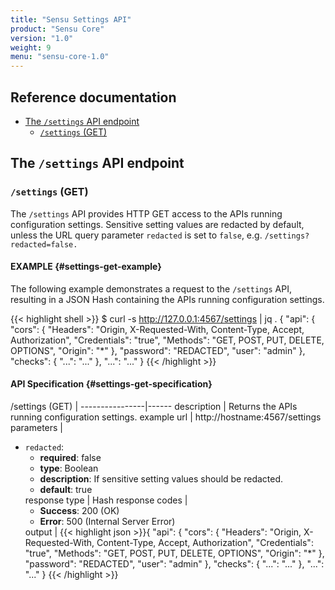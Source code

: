 ```yaml
---
title: "Sensu Settings API"
product: "Sensu Core"
version: "1.0"
weight: 9
menu: "sensu-core-1.0"
---
```


## Reference documentation

- [The `/settings` API endpoint](#the-settings-endpoint)
  - [`/settings` (GET)](#settings-get)

## The `/settings` API endpoint

### `/settings` (GET)

The `/settings` API provides HTTP GET access to the APIs running
configuration settings. Sensitive setting values are redacted by
default, unless the URL query parameter `redacted` is set to `false`,
e.g. `/settings?redacted=false.`

#### EXAMPLE {#settings-get-example}

The following example demonstrates a request to the `/settings` API, resulting in
a JSON Hash containing the APIs running configuration settings.

{{< highlight shell >}}
$ curl -s http://127.0.0.1:4567/settings | jq .
{
  "api": {
    "cors": {
      "Headers": "Origin, X-Requested-With, Content-Type, Accept, Authorization",
      "Credentials": "true",
      "Methods": "GET, POST, PUT, DELETE, OPTIONS",
      "Origin": "*"
    },
    "password": "REDACTED",
    "user": "admin"
  },
  "checks": {
    "...": "..."
  },
  "...": "..."
}
{{< /highlight >}}

#### API Specification {#settings-get-specification}

/settings (GET) | 
----------------|------
description     | Returns the APIs running configuration settings.
example url     | http://hostname:4567/settings
parameters      | <ul><li>`redacted`:<ul><li>**required**: false</li><li>**type**: Boolean</li><li>**description**: If sensitive setting values should be redacted.</li><li>**default**: true</li></ul>
response type   | Hash
response codes  | <ul><li>**Success**: 200 (OK)</li><li>**Error**: 500 (Internal Server Error)</li></ul>
output          | {{< highlight json >}}{
  "api": {
    "cors": {
      "Headers": "Origin, X-Requested-With, Content-Type, Accept, Authorization",
      "Credentials": "true",
      "Methods": "GET, POST, PUT, DELETE, OPTIONS",
      "Origin": "*"
    },
    "password": "REDACTED",
    "user": "admin"
  },
  "checks": {
    "...": "..."
  },
  "...": "..."
}
{{< /highlight >}}
